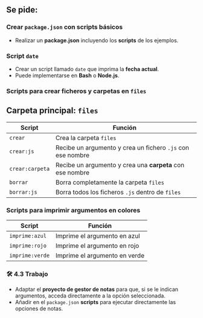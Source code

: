 ## Se pide:

### Crear `package.json` con scripts básicos
- Realizar un **package.json** incluyendo los **scripts** de los ejemplos.

### Script `date`
- Crear un script llamado `date` que imprima la **fecha actual**.  
- Puede implementarse en **Bash** o **Node.js**.

### Scripts para crear ficheros y carpetas en `files`

## Carpeta principal: `files`

| Script           | Función                                                                 |
|-----------------|-------------------------------------------------------------------------|
| `crear`         | Crea la carpeta `files`                                                 |
| `crear:js`      | Recibe un argumento y crea un fichero `.js` con ese nombre               |
| `crear:carpeta` | Recibe un argumento y crea una **carpeta** con ese nombre               |
| `borrar`        | Borra completamente la carpeta `files`                                  |
| `borrar:js`     | Borra todos los ficheros `.js` dentro de `files`                        |

### Scripts para imprimir argumentos en colores

| Script         | Función                     |
|----------------|-----------------------------|
| `imprime:azul`  | Imprime el argumento en azul |
| `imprime:rojo`  | Imprime el argumento en rojo |
| `imprime:verde` | Imprime el argumento en verde|

### 🛠️ 4.3 Trabajo
- Adaptar el **proyecto de gestor de notas** para que, si se le indican argumentos, acceda directamente a la opción seleccionada.
- Añadir en el `package.json` **scripts** para ejecutar directamente las opciones de notas.
